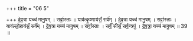 +++
title = "06 5"

+++
दे॒व॒त्रा यच्च॑ मानु॒षम् । सर्वा॒स्ताः । याव॑त्कृ॒ष्णाय॑सँ॒ सर्व॑म् । दे॒व॒त्रा यच्च॑ मानु॒षम् । सर्वा॒स्ताः ।  याव॑ल्लो॒हाय॑सँ॒ सर्व॑म् । दे॒व॒त्रा यच्च॑ मानु॒षम् । सर्वा॒स्ताः । सर्वँ॒ सीसँ॒ सर्व॒न्त्रपु॑ । दे॒व॒त्रा॒ यच्च॑ मानु॒षम् ॥ 39 ॥

